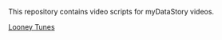 
This repository contains video scripts for myDataStory videos.

[Looney Tunes](https://www.youtube.com/watch?v=GEUuZ_UzBQw)
